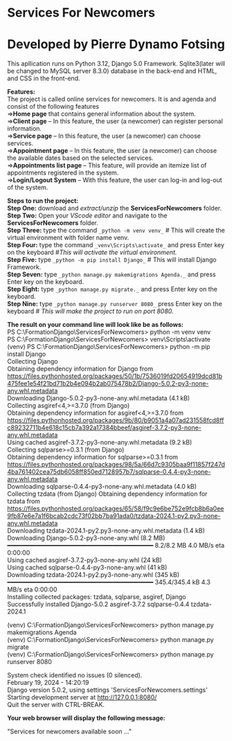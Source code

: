 # Services For Newcomers
# Developed by Pierre Dynamo Fotsing
This apllication runs on Python 3.12, Django 5.0 Framework. Sqlite3(later will be changed to MySQL server 8.3.0) database in the back-end and HTML, and CSS in the front-end.  

**Features:**  
The project is called online services for newcomers. It is and agenda and consist of the following features  
=>**Home page** that contains general information about the system.   
=>**Client page** – In this feature, the user (a newcomer) can register personal information.   
=>**Service page** – In this feature, the user (a newcomer) can choose services.   
=>**Appointment page** – In this feature, the user (a newcomer) can choose the available dates based on the selected services.   
=>**Appointments list page** – This feature, will provide an itemize list of appointments registered in the system.   
=>**Login/Logout System** – With this feature, the user can log-in and log-out of the system.   


**Steps to run the project:**  
**Step One:** download and _extract/unzip_ the **ServicesForNewcomers** folder.    
**Step Two:** Open your _VScode editor_ and navigate to the **ServicesForNewcomers** folder.    
**Step Three:** type the command `_python -m venv venv_` # This will create the virtual environment with folder name venv.  
**Step Four:** type the command `_venv\Scripts\activate_` and press Enter key on the keyboard #_This will activate the virtual environment._   
**Step Five:** type `_python -m pip install Django_` # This will install Django Framework.  
**Step Seven:** type `_python manage.py makemigrations Agenda._`  and press Enter key on the keyboard.  
**Step Eight:** type `_python manage.py migrate._`  and press Enter key on the keyboard.  
**Step Nine:** type `_python manage.py runserver 8080_` press Enter key on the keyboard # _This will make the project to run on port 8080._    

**The result on your command line will look like be as follows:**  
PS C:\FormationDjango\ServicesForNewcomers\> python -m venv venv  
PS C:\FormationDjango\ServicesForNewcomers\> venv\Scripts\activate  
(venv) PS C:\FormationDjango\ServicesForNewcomers\> python -m pip install Django  
Collecting Django  
  Obtaining dependency information for Django from https://files.pythonhosted.org/packages/50/1b/7536019fd20654919dcd81b475fee1e54f21bd71b2b4e094b2ab075478b2/Django-5.0.2-py3-none-any.whl.metadata  
  Downloading Django-5.0.2-py3-none-any.whl.metadata (4.1 kB)  
Collecting asgiref<4,>=3.7.0 (from Django)  
  Obtaining dependency information for asgiref<4,>=3.7.0 from https://files.pythonhosted.org/packages/9b/80/b9051a4a07ad231558fcd8ffc89232711b4e618c15cb7a392a17384bbeef/asgiref-3.7.2-py3-none-any.whl.metadata  
  Using cached asgiref-3.7.2-py3-none-any.whl.metadata (9.2 kB)  
Collecting sqlparse>=0.3.1 (from Django)  
  Obtaining dependency information for sqlparse>=0.3.1 from https://files.pythonhosted.org/packages/98/5a/66d7c9305baa9f11857f247d4ba761402cea75db6058ff850ed7128957b7/sqlparse-0.4.4-py3-none-any.whl.metadata  
  Downloading sqlparse-0.4.4-py3-none-any.whl.metadata (4.0 kB)  
Collecting tzdata (from Django)
  Obtaining dependency information for tzdata from https://files.pythonhosted.org/packages/65/58/f9c9e6be752e9fcb8b6a0ee9fb87e6e7a1f6bcab2cdc73f02bb7ba91ada0/tzdata-2024.1-py2.py3-none-any.whl.metadata  
  Downloading tzdata-2024.1-py2.py3-none-any.whl.metadata (1.4 kB)  
Downloading Django-5.0.2-py3-none-any.whl (8.2 MB)  
   ━━━━━━━━━━━━━━━━━━━━━━━━━━━━━━━━━━━━━━━━ 8.2/8.2 MB 4.0 MB/s eta 0:00:00  
Using cached asgiref-3.7.2-py3-none-any.whl (24 kB)  
Using cached sqlparse-0.4.4-py3-none-any.whl (41 kB)  
Downloading tzdata-2024.1-py2.py3-none-any.whl (345 kB)  
   ━━━━━━━━━━━━━━━━━━━━━━━━━━━━━━━━━━━━━━━━ 345.4/345.4 kB 4.3 MB/s eta 0:00:00  
Installing collected packages: tzdata, sqlparse, asgiref, Django  
Successfully installed Django-5.0.2 asgiref-3.7.2 sqlparse-0.4.4 tzdata-2024.1  
 
(venv) C:\FormationDjango\ServicesForNewcomers\> python manage.py makemigrations Agenda  
(venv) C:\FormationDjango\ServicesForNewcomers\> python manage.py migrate   
(venv) C:\FormationDjango\ServicesForNewcomers\> python manage.py runserver 8080   

System check identified no issues (0 silenced).  
February 19, 2024 - 14:20:19  
Django version 5.0.2, using settings 'ServicesForNewcomers.settings'  
Starting development server at http://127.0.0.1:8080/  
Quit the server with CTRL-BREAK.    

**Your web browser will display the following message:**

"Services for newcomers available soon ..."
